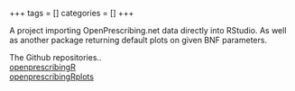 +++
tags = []
categories = []
+++

A project importing OpenPrescribing.net data directly into RStudio. As well as another package returning default plots on given BNF parameters.

The Github repositories..
<br>
[openprescribingR](https://github.com/fergustaylor/openprescribingR)
<br>
[openprescribingRplots](https://github.com/fergustaylor/openprescribingRplots)